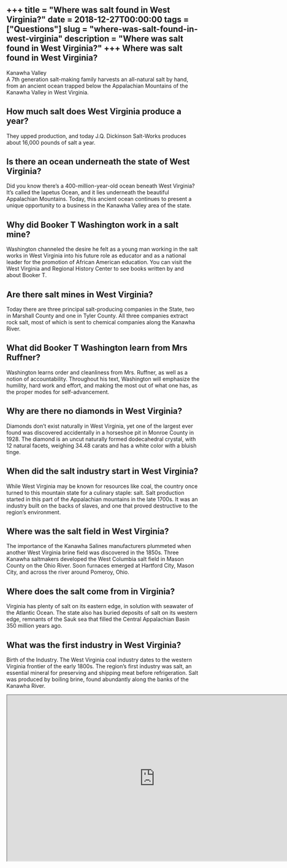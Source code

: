 +++
title = "Where was salt found in West Virginia?"
date = 2018-12-27T00:00:00
tags = ["Questions"]
slug = "where-was-salt-found-in-west-virginia"
description = "Where was salt found in West Virginia?"
+++
Where was salt found in West Virginia?
--------------------------------------

Kanawha Valley  
A 7th generation salt-making family harvests an all-natural salt by hand, from an ancient ocean trapped below the Appalachian Mountains of the Kanawha Valley in West Virginia.

How much salt does West Virginia produce a year?
------------------------------------------------

They upped production, and today J.Q. Dickinson Salt-Works produces about 16,000 pounds of salt a year.

Is there an ocean underneath the state of West Virginia?
--------------------------------------------------------

Did you know there’s a 400-million-year-old ocean beneath West Virginia? It’s called the Iapetus Ocean, and it lies underneath the beautiful Appalachian Mountains. Today, this ancient ocean continues to present a unique opportunity to a business in the Kanawha Valley area of the state.

Why did Booker T Washington work in a salt mine?
------------------------------------------------

Washington channeled the desire he felt as a young man working in the salt works in West Virginia into his future role as educator and as a national leader for the promotion of African American education. You can visit the West Virginia and Regional History Center to see books written by and about Booker T.

Are there salt mines in West Virginia?
--------------------------------------

Today there are three principal salt-producing companies in the State, two in Marshall County and one in Tyler County. All three companies extract rock salt, most of which is sent to chemical companies along the Kanawha River.

What did Booker T Washington learn from Mrs Ruffner?
----------------------------------------------------

Washington learns order and cleanliness from Mrs. Ruffner, as well as a notion of accountability. Throughout his text, Washington will emphasize the humility, hard work and effort, and making the most out of what one has, as the proper modes for self-advancement.

Why are there no diamonds in West Virginia?
-------------------------------------------

Diamonds don’t exist naturally in West Virginia, yet one of the largest ever found was discovered accidentally in a horseshoe pit in Monroe County in 1928. The diamond is an uncut naturally formed dodecahedral crystal, with 12 natural facets, weighing 34.48 carats and has a white color with a bluish tinge.

When did the salt industry start in West Virginia?
--------------------------------------------------

While West Virginia may be known for resources like coal, the country once turned to this mountain state for a culinary staple: salt. Salt production started in this part of the Appalachian mountains in the late 1700s. It was an industry built on the backs of slaves, and one that proved destructive to the region’s environment.

Where was the salt field in West Virginia?
------------------------------------------

The importance of the Kanawha Salines manufacturers plummeted when another West Virginia brine field was discovered in the 1850s. Three Kanawha saltmakers developed the West Columbia salt field in Mason County on the Ohio River. Soon furnaces emerged at Hartford City, Mason City, and across the river around Pomeroy, Ohio.

Where does the salt come from in Virginia?
------------------------------------------

Virginia has plenty of salt on its eastern edge, in solution with seawater of the Atlantic Ocean. The state also has buried deposits of salt on its western edge, remnants of the Sauk sea that filled the Central Appalachian Basin 350 million years ago.

What was the first industry in West Virginia?
---------------------------------------------

Birth of the Industry. The West Virginia coal industry dates to the western Virginia frontier of the early 1800s. The region’s first industry was salt, an essential mineral for preserving and shipping meat before refrigeration. Salt was produced by boiling brine, found abundantly along the banks of the Kanawha River.

<iframe allow="accelerometer; autoplay; clipboard-write; encrypted-media; gyroscope; picture-in-picture" allowfullscreen="" class="__youtube_prefs__  epyt-is-override  no-lazyload" data-no-lazy="1" data-origheight="433" data-origwidth="770" data-skipgform_ajax_framebjll="" height="433" id="_ytid_56084" loading="lazy" src="https://www.youtube.com/embed/NHV2hEkFSCg?enablejsapi=1&autoplay=0&cc_load_policy=0&cc_lang_pref=&iv_load_policy=1&loop=0&modestbranding=0&rel=1&fs=1&playsinline=0&autohide=2&theme=dark&color=red&controls=1&" title="YouTube player" width="770"></iframe>